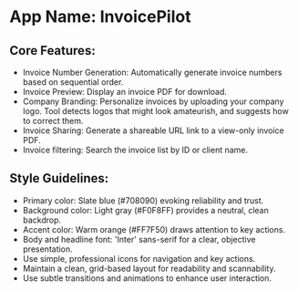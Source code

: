 # **App Name**: InvoicePilot

## Core Features:

- Invoice Number Generation: Automatically generate invoice numbers based on sequential order.
- Invoice Preview: Display an invoice PDF for download.
- Company Branding: Personalize invoices by uploading your company logo. Tool detects logos that might look amateurish, and suggests how to correct them.
- Invoice Sharing: Generate a shareable URL link to a view-only invoice PDF.
- Invoice filtering: Search the invoice list by ID or client name.

## Style Guidelines:

- Primary color: Slate blue (#708090) evoking reliability and trust.
- Background color: Light gray (#F0F8FF) provides a neutral, clean backdrop.
- Accent color: Warm orange (#FF7F50) draws attention to key actions.
- Body and headline font: 'Inter' sans-serif for a clear, objective presentation.
- Use simple, professional icons for navigation and key actions.
- Maintain a clean, grid-based layout for readability and scannability.
- Use subtle transitions and animations to enhance user interaction.
